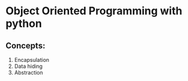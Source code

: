 # Object Oriented Programming with python

## Concepts:
1. Encapsulation
2. Data hiding
3. Abstraction
